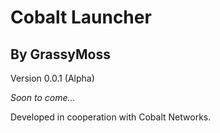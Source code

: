 Cobalt Launcher
==============
By GrassyMoss
--------------
Version 0.0.1 (Alpha)

*Soon to come...*

Developed in cooperation with Cobalt Networks.